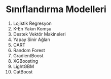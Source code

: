 # Sınıflandırma Modelleri
1) Lojistik Regresyon
2) K-En Yakın Komşu
3) Destek Vektör Makineleri
4) Yapay Sinir Ağları
5) CART
6) Random Forest
8) GradientBoost
9) XGBoosting
10) LightGBM
11) CatBoost
